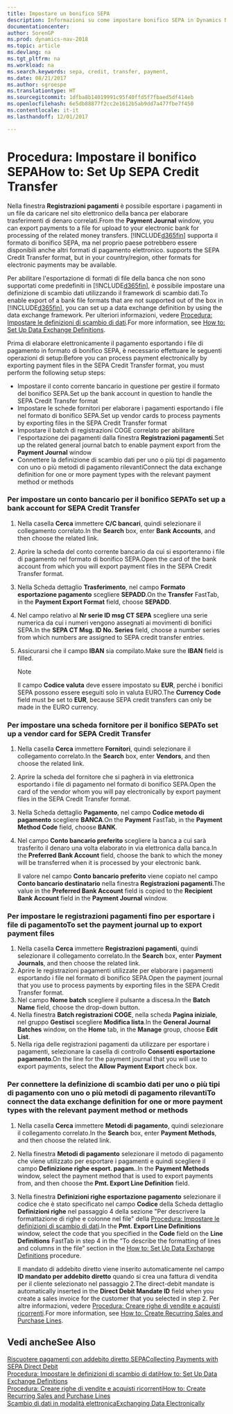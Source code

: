 ```yaml
---
title: Impostare un bonifico SEPA
description: Informazioni su come impostare bonifico SEPA in Dynamics NAV.
documentationcenter: 
author: SorenGP
ms.prod: dynamics-nav-2018
ms.topic: article
ms.devlang: na
ms.tgt_pltfrm: na
ms.workload: na
ms.search.keywords: sepa, credit, transfer, payment,
ms.date: 08/21/2017
ms.author: sgroespe
ms.translationtype: HT
ms.sourcegitcommit: 1dfba8b14019991c95f40ffd5f7fbaed5df414eb
ms.openlocfilehash: 6e5db88877f2cc2e1612b5ab9dd7a477fbe7f450
ms.contentlocale: it-it
ms.lasthandoff: 12/01/2017

---
```

# <a name="how-to-set-up-sepa-credit-transfer"></a><span data-ttu-id="2eb69-103">Procedura: Impostare il bonifico SEPA</span><span class="sxs-lookup"><span data-stu-id="2eb69-103">How to: Set Up SEPA Credit Transfer</span></span>
<span data-ttu-id="2eb69-104">Nella finestra **Registrazioni pagamenti** è possibile esportare i pagamenti in un file da caricare nel sito elettronico della banca per elaborare trasferimenti di denaro correlati.</span><span class="sxs-lookup"><span data-stu-id="2eb69-104">From the **Payment Journal** window, you can export payments to a file for upload to your electronic bank for processing of the related money transfers.</span></span> [!INCLUDE[d365fin](includes/d365fin_md.md)]<span data-ttu-id="2eb69-105"> supporta il formato di bonifico SEPA, ma nel proprio paese potrebbero essere disponibili anche altri formati di pagamento elettronico.</span><span class="sxs-lookup"><span data-stu-id="2eb69-105"> supports the SEPA Credit Transfer format, but in your country/region, other formats for electronic payments may be available.</span></span>  

<span data-ttu-id="2eb69-106">Per abilitare l'esportazione di formati di file della banca che non sono supportati come predefiniti in [!INCLUDE[d365fin](includes/d365fin_md.md)], è possibile impostare una definizione di scambio dati utilizzando il framework di scambio dati.</span><span class="sxs-lookup"><span data-stu-id="2eb69-106">To enable export of a bank file formats that are not supported out of the box in [!INCLUDE[d365fin](includes/d365fin_md.md)], you can set up a data exchange definition by using the data exchange framework.</span></span> <span data-ttu-id="2eb69-107">Per ulteriori informazioni, vedere [Procedura: Impostare le definizioni di scambio di dati](across-how-to-set-up-data-exchange-definitions.md).</span><span class="sxs-lookup"><span data-stu-id="2eb69-107">For more information, see [How to: Set Up Data Exchange Definitions](across-how-to-set-up-data-exchange-definitions.md).</span></span>  

<span data-ttu-id="2eb69-108">Prima di elaborare elettronicamente il pagamento esportando i file di pagamento in formato di bonifico SEPA, è necessario effettuare le seguenti operazioni di setup:</span><span class="sxs-lookup"><span data-stu-id="2eb69-108">Before you can process payment electronically by exporting payment files in the SEPA Credit Transfer format, you must perform the following setup steps:</span></span>  

* <span data-ttu-id="2eb69-109">Impostare il conto corrente bancario in questione per gestire il formato del bonifico SEPA.</span><span class="sxs-lookup"><span data-stu-id="2eb69-109">Set up the bank account in question to handle the SEPA Credit Transfer format</span></span>  
* <span data-ttu-id="2eb69-110">Impostare le schede fornitori per elaborare i pagamenti esportando i file nel formato di bonifico SEPA.</span><span class="sxs-lookup"><span data-stu-id="2eb69-110">Set up vendor cards to process payments by exporting files in the SEPA Credit Transfer format</span></span>  
* <span data-ttu-id="2eb69-111">Impostare il batch di registrazioni COGE correlato per abilitare l'esportazione dei pagamenti dalla finestra **Registrazioni pagamenti**.</span><span class="sxs-lookup"><span data-stu-id="2eb69-111">Set up the related general journal batch to enable payment export from the **Payment Journal** window</span></span>  
* <span data-ttu-id="2eb69-112">Connettere la definizione di scambio dati per uno o più tipi di pagamento con uno o più metodi di pagamento rilevanti</span><span class="sxs-lookup"><span data-stu-id="2eb69-112">Connect the data exchange definition for one or more payment types with the relevant payment method or methods</span></span>  

### <a name="to-set-up-a-bank-account-for-sepa-credit-transfer"></a><span data-ttu-id="2eb69-113">Per impostare un conto bancario per il bonifico SEPA</span><span class="sxs-lookup"><span data-stu-id="2eb69-113">To set up a bank account for SEPA Credit Transfer</span></span>  
1. <span data-ttu-id="2eb69-114">Nella casella **Cerca** immettere **C/C bancari**, quindi selezionare il collegamento correlato.</span><span class="sxs-lookup"><span data-stu-id="2eb69-114">In the **Search** box, enter **Bank Accounts**, and then choose the related link.</span></span>  
2. <span data-ttu-id="2eb69-115">Aprire la scheda del conto corrente bancario da cui si esporteranno i file di pagamento nel formato di bonifico SEPA.</span><span class="sxs-lookup"><span data-stu-id="2eb69-115">Open the card of the bank account from which you will export payment files in the SEPA Credit Transfer format.</span></span>  
3. <span data-ttu-id="2eb69-116">Nella Scheda dettaglio **Trasferimento**, nel campo **Formato esportazione pagamento** scegliere **SEPADD**.</span><span class="sxs-lookup"><span data-stu-id="2eb69-116">On the **Transfer** FastTab, in the **Payment Export Format** field, choose **SEPADD**.</span></span>  
4. <span data-ttu-id="2eb69-117">Nel campo relativo al **Nr serie ID msg CT SEPA** scegliere una serie numerica da cui i numeri vengono assegnati ai movimenti di bonifici SEPA.</span><span class="sxs-lookup"><span data-stu-id="2eb69-117">In the **SEPA CT Msg. ID No. Series** field, choose a number series from which numbers are assigned to SEPA credit transfer entries.</span></span>  
5. <span data-ttu-id="2eb69-118">Assicurarsi che il campo **IBAN** sia compilato.</span><span class="sxs-lookup"><span data-stu-id="2eb69-118">Make sure the **IBAN** field is filled.</span></span>  

    > [!NOTE]  
    >  <span data-ttu-id="2eb69-119">Il campo **Codice valuta** deve essere impostato su **EUR**, perché i bonifici SEPA possono essere eseguiti solo in valuta EURO.</span><span class="sxs-lookup"><span data-stu-id="2eb69-119">The **Currency Code** field must be set to **EUR**, because SEPA credit transfers can only be made in the EURO currency.</span></span>  

### <a name="to-set-up-a-vendor-card-for-sepa-credit-transfer"></a><span data-ttu-id="2eb69-120">Per impostare una scheda fornitore per il bonifico SEPA</span><span class="sxs-lookup"><span data-stu-id="2eb69-120">To set up a vendor card for SEPA Credit Transfer</span></span>  
1. <span data-ttu-id="2eb69-121">Nella casella **Cerca** immettere **Fornitori**, quindi selezionare il collegamento correlato.</span><span class="sxs-lookup"><span data-stu-id="2eb69-121">In the **Search** box, enter **Vendors**, and then choose the related link.</span></span>  
2. <span data-ttu-id="2eb69-122">Aprire la scheda del fornitore che si pagherà in via elettronica esportando i file di pagamento nel formato di bonifico SEPA.</span><span class="sxs-lookup"><span data-stu-id="2eb69-122">Open the card of the vendor whom you will pay electronically by export payment files in the SEPA Credit Transfer format.</span></span>  
3. <span data-ttu-id="2eb69-123">Nella Scheda dettaglio **Pagamento**, nel campo **Codice metodo di pagamento** scegliere **BANCA**.</span><span class="sxs-lookup"><span data-stu-id="2eb69-123">On the **Payment** FastTab, in the **Payment Method Code** field, choose **BANK**.</span></span>  
4. <span data-ttu-id="2eb69-124">Nel campo **Conto bancario preferito** scegliere la banca a cui sarà trasferito il denaro una volta elaborato in via elettronica dalla banca.</span><span class="sxs-lookup"><span data-stu-id="2eb69-124">In the **Preferred Bank Account** field, choose the bank to which the money will be transferred when it is processed by your electronic bank.</span></span>  

     <span data-ttu-id="2eb69-125">Il valore nel campo **Conto bancario preferito** viene copiato nel campo **Conto bancario destinatario** nella finestra **Registrazioni pagamenti**.</span><span class="sxs-lookup"><span data-stu-id="2eb69-125">The value in the **Preferred Bank Account** field is copied to the **Recipient Bank Account** field in the **Payment Journal** window.</span></span>  

### <a name="to-set-the-payment-journal-up-to-export-payment-files"></a><span data-ttu-id="2eb69-126">Per impostare le registrazioni pagamenti fino per esportare i file di pagamento</span><span class="sxs-lookup"><span data-stu-id="2eb69-126">To set the payment journal up to export payment files</span></span>  
1. <span data-ttu-id="2eb69-127">Nella casella **Cerca** immettere **Registrazioni pagamenti**, quindi selezionare il collegamento correlato.</span><span class="sxs-lookup"><span data-stu-id="2eb69-127">In the **Search** box, enter **Payment Journals**, and then choose the related link.</span></span>  
2. <span data-ttu-id="2eb69-128">Aprire le registrazioni pagamenti utilizzate per elaborare i pagamenti esportando i file nel formato di bonifico SEPA.</span><span class="sxs-lookup"><span data-stu-id="2eb69-128">Open the payment journal that you use to process payments by exporting files in the SEPA Credit Transfer format.</span></span>  
3. <span data-ttu-id="2eb69-129">Nel campo **Nome batch** scegliere il pulsante a discesa.</span><span class="sxs-lookup"><span data-stu-id="2eb69-129">In the **Batch Name** field, choose the drop\-down button.</span></span>  
4. <span data-ttu-id="2eb69-130">Nella finestra **Batch registrazioni COGE**, nella scheda **Pagina iniziale**, nel gruppo **Gestisci** scegliere **Modifica lista**.</span><span class="sxs-lookup"><span data-stu-id="2eb69-130">In the **General Journal Batches** window, on the **Home** tab, in the **Manage** group, choose **Edit List**.</span></span>  
5. <span data-ttu-id="2eb69-131">Nella riga delle registrazioni pagamenti da utilizzare per esportare i pagamenti, selezionare la casella di controllo **Consenti esportazione pagamento**.</span><span class="sxs-lookup"><span data-stu-id="2eb69-131">On the line for the payment journal that you will use to export payments, select the **Allow Payment Export** check box.</span></span>  

### <a name="to-connect-the-data-exchange-definition-for-one-or-more-payment-types-with-the-relevant-payment-method-or-methods"></a><span data-ttu-id="2eb69-132">Per connettere la definizione di scambio dati per uno o più tipi di pagamento con uno o più metodi di pagamento rilevanti</span><span class="sxs-lookup"><span data-stu-id="2eb69-132">To connect the data exchange definition for one or more payment types with the relevant payment method or methods</span></span>  
1. <span data-ttu-id="2eb69-133">Nella casella **Cerca** immettere **Metodi di pagamento**, quindi selezionare il collegamento correlato.</span><span class="sxs-lookup"><span data-stu-id="2eb69-133">In the **Search** box, enter **Payment Methods**, and then choose the related link.</span></span>  
2. <span data-ttu-id="2eb69-134">Nella finestra **Metodi di pagamento** selezionare il metodo di pagamento che viene utilizzato per esportare i pagamenti e quindi scegliere il campo **Definizione righe esport. pagam.**.</span><span class="sxs-lookup"><span data-stu-id="2eb69-134">In the **Payment Methods** window, select the payment method that is used to export payments from, and then choose the **Pmt. Export Line Definition** field.</span></span>  
3. <span data-ttu-id="2eb69-135">Nella finestra **Definizioni righe esportazione pagamento** selezionare il codice che è stato specificato nel campo **Codice** della Scheda dettaglio **Definizioni righe** nel passaggio 4 della sezione "Per descrivere la formattazione di righe e colonne nel file" della [Procedura: Impostare le definizioni di scambio di dati](across-how-to-set-up-data-exchange-definitions.md).</span><span class="sxs-lookup"><span data-stu-id="2eb69-135">In the **Pmt. Export Line Definitions** window, select the code that you specified in the **Code** field on the **Line Definitions** FastTab in step 4 in the “To describe the formatting of lines and columns in the file” section in the [How to: Set Up Data Exchange Definitions](across-how-to-set-up-data-exchange-definitions.md) procedure.</span></span>  

    <span data-ttu-id="2eb69-136">Il mandato di addebito diretto viene inserito automaticamente nel campo **ID mandato per addebito diretto** quando si crea una fattura di vendita per il cliente selezionato nel passaggio 2.</span><span class="sxs-lookup"><span data-stu-id="2eb69-136">The direct-debit mandate is automatically inserted in the **Direct Debit Mandate ID** field when you create a sales invoice for the customer that you selected in step 2.</span></span> <span data-ttu-id="2eb69-137">Per altre informazioni, vedere [Procedura: Creare righe di vendite e acquisti ricorrenti](sales-how-work-standard-lines.md).</span><span class="sxs-lookup"><span data-stu-id="2eb69-137">For more information, see [How to: Create Recurring Sales and Purchase Lines](sales-how-work-standard-lines.md).</span></span>  

## <a name="see-also"></a><span data-ttu-id="2eb69-138">Vedi anche</span><span class="sxs-lookup"><span data-stu-id="2eb69-138">See Also</span></span>  
[<span data-ttu-id="2eb69-139">Riscuotere pagamenti con addebito diretto SEPA</span><span class="sxs-lookup"><span data-stu-id="2eb69-139">Collecting Payments with SEPA Direct Debit</span></span>](finance-collect-payments-with-sepa-direct-debit.md)  
[<span data-ttu-id="2eb69-140">Procedura: Impostare le definizioni di scambio di dati</span><span class="sxs-lookup"><span data-stu-id="2eb69-140">How to: Set Up Data Exchange Definitions</span></span>](across-how-to-set-up-data-exchange-definitions.md)  
[<span data-ttu-id="2eb69-141">Procedura: Creare righe di vendite e acquisti ricorrenti</span><span class="sxs-lookup"><span data-stu-id="2eb69-141">How to: Create Recurring Sales and Purchase Lines</span></span>](sales-how-work-standard-lines.md)  
[<span data-ttu-id="2eb69-142">Scambio di dati in modalità elettronica</span><span class="sxs-lookup"><span data-stu-id="2eb69-142">Exchanging Data Electronically</span></span>](across-data-exchange.md)  


